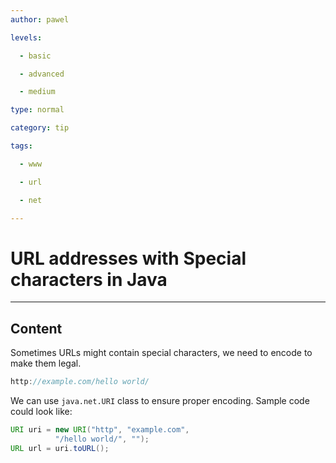 ```yaml
---
author: pawel

levels:

  - basic

  - advanced

  - medium

type: normal

category: tip

tags:

  - www

  - url

  - net

---
```

# URL addresses with Special characters in Java

---
## Content

Sometimes URLs might contain special characters, we need to encode to make them legal.

```java
http://example.com/hello world/
```

We can use `java.net.URI` class to ensure proper encoding. Sample code could look like:

```java
URI uri = new URI("http", "example.com",
          "/hello world/", "");
URL url = uri.toURL();
```